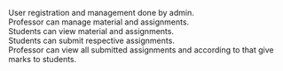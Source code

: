 User registration and management done by admin. <br/>
Professor can manage material and assignments. <br/>
Students  can view material and assignments. <br/>
Students can submit respective assignments. <br/>
Professor can view all submitted assignments and according to that give marks to students. <br/>
